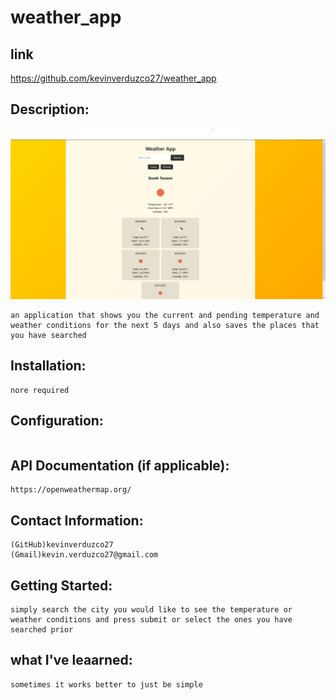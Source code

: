 # weather_app
## link
https://github.com/kevinverduzco27/weather_app

## Description:
![unidentified object.](assets/WeatherApp.png)
```
an application that shows you the current and pending temperature and weather conditions for the next 5 days and also saves the places that you have searched
```

## Installation:

```
nore required
```
## Configuration:

```

```
## API Documentation (if applicable):

```
https://openweathermap.org/

```
## Contact Information:

```
(GitHub)kevinverduzco27
(Gmail)kevin.verduzco27@gmail.com
```
## Getting Started:

```
simply search the city you would like to see the temperature or weather conditions and press submit or select the ones you have searched prior

```
## what I've leaarned:

```
sometimes it works better to just be simple 
```
